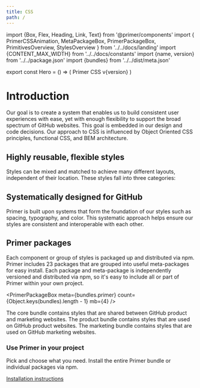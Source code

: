 ```yaml
---
title: CSS
path: /
---
```


import {Box, Flex, Heading, Link, Text} from '@primer/components'
import {
  PrimerCSSAnimation,
  MetaPackageBox,
  PrimerPackageBox,
  PrimitivesOverview,
  StylesOverview
} from '../../docs/landing'
import {CONTENT_MAX_WIDTH} from '../../docs/constants'
import {name, version} from '../../package.json'
import {bundles} from '../../dist/meta.json'

export const Hero = () => (
  <Box bg="black">
    <Box maxWidth={CONTENT_MAX_WIDTH} p={6} mx="auto" mb={3}>
      <Box mt={4} mb={4}>
        <Heading color="blue.4" fontSize={7} pb={3} m={0}>
          Primer CSS
        </Heading>
        <Text as="div" color="blue.2" fontSize={2} mb={4}>
          v{version}
        </Text>
        <Box as={PrimerCSSAnimation} mb={6} />
      </Box>
    </Box>
  </Box>
)

# Introduction

Our goal is to create a system that enables us to build consistent user experiences with ease, yet with enough flexibility to support the broad spectrum of GitHub websites. This goal is embedded in our design and code decisions. Our approach to CSS is influenced by Object Oriented CSS principles, functional CSS, and BEM architecture.

## Highly reusable, flexible styles

Styles can be mixed and matched to achieve many different layouts, independent of their location. These styles fall into three categories:

<StylesOverview m={6} />

## Systematically designed for GitHub

Primer is built upon systems that form the foundation of our styles such as spacing, typography, and color. This systematic approach helps ensure our styles are consistent and interoperable with each other.

<PrimitivesOverview />

## Primer packages

Each component or group of styles is packaged up and distributed via npm. Primer includes 23 packages that are grouped into useful meta-packages for easy install. Each package and meta-package is independently versioned and distributed via npm, so it's easy to include all or part of Primer within your own project.

<PrimerPackageBox meta={bundles.primer} count={Object.keys(bundles).length - 1} mb={4} />

<Flex justifyContent="space-around" mb={6}>
  <MetaPackageBox title="Core" meta={bundles.core} width={1/3}>
    The core bundle contains styles that are shared between GitHub product and marketing websites.
  </MetaPackageBox>
  <MetaPackageBox title="Product" meta={bundles.product} width={1/3}>
    The product bundle contains styles that are used on GitHub product websites.
  </MetaPackageBox>
  <MetaPackageBox title="Marketing" meta={bundles.marketing} width={1/3}>
    The marketing bundle contains styles that are used on GitHub marketing websites.
  </MetaPackageBox>
</Flex>


<div class="bg-gray py-6">
  <div class="d-flex flex-wrap flex-md-nowrap px-6 gutter-lg">
    <div class="col-12 col-md-9 pr-0 pr-lg-2">
      <h3 class="f3 text-normal m-0">Use Primer in your project</h3>
      <p class="my-3">Pick and choose what you need. Install the entire Primer bundle or individual packages via npm.</p>
      <a href="/css/getting-started" class="btn btn-outline">Installation instructions</a>
    </div>
  </div>
</div>
